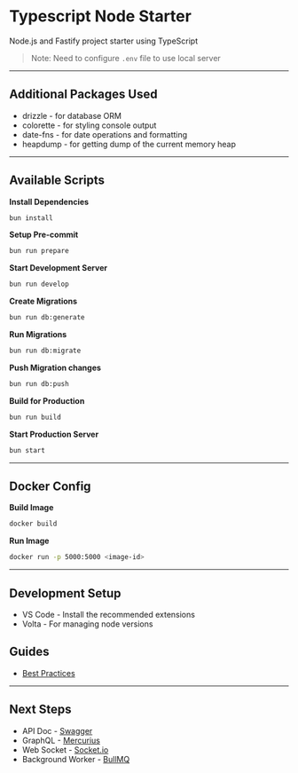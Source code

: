 # Typescript Node Starter

Node.js and Fastify project starter using TypeScript

> Note: Need to configure `.env` file to use local server

---

## Additional Packages Used

- drizzle - for database ORM
- colorette - for styling console output
- date-fns - for date operations and formatting
- heapdump - for getting dump of the current memory heap

---

## Available Scripts

**Install Dependencies**

```bash
bun install
```

**Setup Pre-commit**

```bash
bun run prepare
```

**Start Development Server**

```bash
bun run develop
```

**Create Migrations**

```bash
bun run db:generate
```

**Run Migrations**

```bash
bun run db:migrate
```

**Push Migration changes**

```bash
bun run db:push
```

**Build for Production**

```bash
bun run build
```

**Start Production Server**

```bash
bun start
```

---

## Docker Config

**Build Image**

```bash
docker build
```

**Run Image**

```bash
docker run -p 5000:5000 <image-id>
```

---

## Development Setup

- VS Code - Install the recommended extensions
- Volta - For managing node versions

## Guides

- [Best Practices](https://github.com/goldbergyoni/nodebestpractices)

---

## Next Steps

- API Doc - [Swagger](https://swagger.io/)
- GraphQL - [Mercurius](https://mercurius.dev/)
- Web Socket - [Socket.io](https://socket.io/)
- Background Worker - [BullMQ](https://docs.bullmq.io/)
